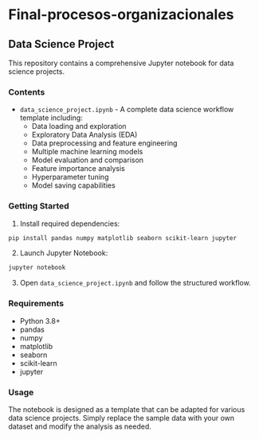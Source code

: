 # Final-procesos-organizacionales

## Data Science Project

This repository contains a comprehensive Jupyter notebook for data science projects.

### Contents

- `data_science_project.ipynb` - A complete data science workflow template including:
  - Data loading and exploration
  - Exploratory Data Analysis (EDA)
  - Data preprocessing and feature engineering
  - Multiple machine learning models
  - Model evaluation and comparison
  - Feature importance analysis
  - Hyperparameter tuning
  - Model saving capabilities

### Getting Started

1. Install required dependencies:
```bash
pip install pandas numpy matplotlib seaborn scikit-learn jupyter
```

2. Launch Jupyter Notebook:
```bash
jupyter notebook
```

3. Open `data_science_project.ipynb` and follow the structured workflow.

### Requirements

- Python 3.8+
- pandas
- numpy
- matplotlib
- seaborn
- scikit-learn
- jupyter

### Usage

The notebook is designed as a template that can be adapted for various data science projects. Simply replace the sample data with your own dataset and modify the analysis as needed.